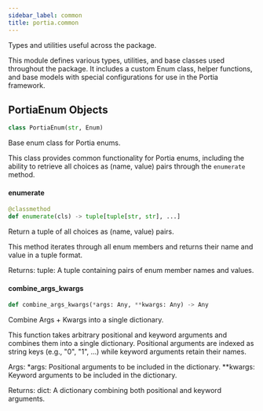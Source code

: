 ```yaml
---
sidebar_label: common
title: portia.common
---
```


Types and utilities useful across the package.

This module defines various types, utilities, and base classes used throughout the package.
It includes a custom Enum class, helper functions, and base models with special configurations for
use in the Portia framework.

## PortiaEnum Objects

```python
class PortiaEnum(str, Enum)
```

Base enum class for Portia enums.

This class provides common functionality for Portia enums, including the ability to retrieve all
choices as (name, value) pairs through the `enumerate` method.

#### enumerate

```python
@classmethod
def enumerate(cls) -> tuple[tuple[str, str], ...]
```

Return a tuple of all choices as (name, value) pairs.

This method iterates through all enum members and returns their name and value in a tuple
format.

Returns:
    tuple: A tuple containing pairs of enum member names and values.

#### combine\_args\_kwargs

```python
def combine_args_kwargs(*args: Any, **kwargs: Any) -> Any
```

Combine Args + Kwargs into a single dictionary.

This function takes arbitrary positional and keyword arguments and combines them into a single
dictionary. Positional arguments are indexed as string keys (e.g., &quot;0&quot;, &quot;1&quot;, ...) while keyword
arguments retain their names.

Args:
    *args: Positional arguments to be included in the dictionary.
    **kwargs: Keyword arguments to be included in the dictionary.

Returns:
    dict: A dictionary combining both positional and keyword arguments.

